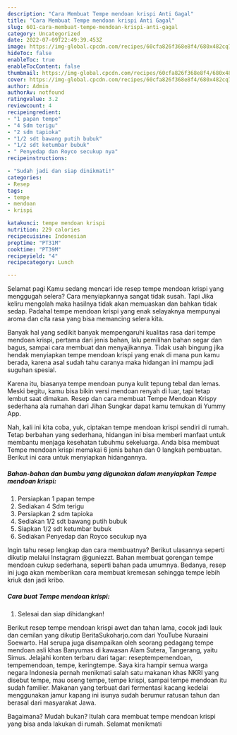 ```yaml
---
description: "Cara Membuat Tempe mendoan krispi Anti Gagal"
title: "Cara Membuat Tempe mendoan krispi Anti Gagal"
slug: 601-cara-membuat-tempe-mendoan-krispi-anti-gagal
category: Uncategorized
date: 2022-07-09T22:49:39.453Z
image: https://img-global.cpcdn.com/recipes/60cfa826f368e8f4/680x482cq70/tempe-mendoan-krispi-foto-resep-utama.jpg
hideToc: false
enableToc: true
enableTocContent: false
thumbnail: https://img-global.cpcdn.com/recipes/60cfa826f368e8f4/680x482cq70/tempe-mendoan-krispi-foto-resep-utama.jpg
cover: https://img-global.cpcdn.com/recipes/60cfa826f368e8f4/680x482cq70/tempe-mendoan-krispi-foto-resep-utama.jpg
author: Admin
authorAv: notfound
ratingvalue: 3.2
reviewcount: 4
recipeingredient:
- "1 papan tempe"
- "4 Sdm terigu"
- "2 sdm tapioka"
- "1/2 sdt bawang putih bubuk"
- "1/2 sdt ketumbar bubuk"
- " Penyedap dan Royco secukup nya"
recipeinstructions:

- "Sudah jadi dan siap dinikmati!"
categories:
- Resep
tags:
- tempe
- mendoan
- krispi

katakunci: tempe mendoan krispi 
nutrition: 229 calories
recipecuisine: Indonesian
preptime: "PT31M"
cooktime: "PT39M"
recipeyield: "4"
recipecategory: Lunch

---
```



Selamat pagi Kamu sedang mencari ide resep tempe mendoan krispi yang menggugah selera? Cara menyiapkannya sangat tidak susah. Tapi Jika keliru mengolah maka hasilnya tidak akan memuaskan dan bahkan tidak sedap. Padahal tempe mendoan krispi yang enak selayaknya mempunyai aroma dan cita rasa yang bisa memancing selera kita.


Banyak hal yang sedikit banyak mempengaruhi kualitas rasa dari tempe mendoan krispi, pertama dari jenis bahan, lalu pemilihan bahan segar dan bagus, sampai cara membuat dan menyajikannya. Tidak usah bingung jika hendak menyiapkan tempe mendoan krispi yang enak di mana pun kamu berada, karena asal sudah tahu caranya maka hidangan ini mampu jadi suguhan spesial.

Karena itu, biasanya tempe mendoan punya kulit tepung tebal dan lemas. Meski begitu, kamu bisa bikin versi mendoan renyah di luar, tapi tetap lembut saat dimakan. Resep dan cara membuat Tempe Mendoan Krispy sederhana ala rumahan dari Jihan Sungkar dapat kamu temukan di Yummy App.


Nah, kali ini kita coba, yuk, ciptakan tempe mendoan krispi sendiri di rumah. Tetap berbahan yang sederhana, hidangan ini bisa memberi manfaat untuk membantu menjaga kesehatan tubuhmu sekeluarga. Anda bisa membuat Tempe mendoan krispi memakai 6 jenis bahan dan 0 langkah pembuatan. Berikut ini cara untuk menyiapkan hidangannya.

<!--inarticleads1-->

##### Bahan-bahan dan bumbu yang digunakan dalam menyiapkan Tempe mendoan krispi:

1. Persiapkan 1 papan tempe
1. Sediakan 4 Sdm terigu
1. Persiapkan 2 sdm tapioka
1. Sediakan 1/2 sdt bawang putih bubuk
1. Siapkan 1/2 sdt ketumbar bubuk
1. Sediakan  Penyedap dan Royco secukup nya


Ingin tahu resep lengkap dan cara membuatnya? Berikut ulasannya seperti dikutip melalui Instagram @guniezzt. Bahan membuat gorengan tempe mendoan cukup sederhana, seperti bahan pada umumnya. Bedanya, resep ini juga akan memberikan cara membuat kremesan sehingga tempe lebih kriuk dan jadi kribo. 

<!--inarticleads2-->

##### Cara buat Tempe mendoan krispi:


1. Selesai dan siap dihidangkan!

Berikut resep tempe mendoan krispi awet dan tahan lama, cocok jadi lauk dan cemilan yang dikutip BeritaSukoharjo.com dari YouTube Nuraaini Soewarto. Hal serupa juga disampaikan oleh seorang pedagang tempe mendoan asli khas Banyumas di kawasan Alam Sutera, Tangerang, yaitu Simus. Jelajahi konten terbaru dari tagar: reseptempemendoan, tempemendoan, tempe, keringtempe. Saya kira hampir semua warga negara Indonesia pernah menikmati salah satu makanan khas NKRI yang disebut tempe, mau oseng tempe, tempe krispi, sampai tempe mendoan itu sudah familier. Makanan yang terbuat dari fermentasi kacang kedelai menggunakan jamur kapang ini isunya sudah berumur ratusan tahun dan berasal dari masyarakat Jawa. 

Bagaimana? Mudah bukan? Itulah cara membuat tempe mendoan krispi yang bisa anda lakukan di rumah. Selamat menikmati
